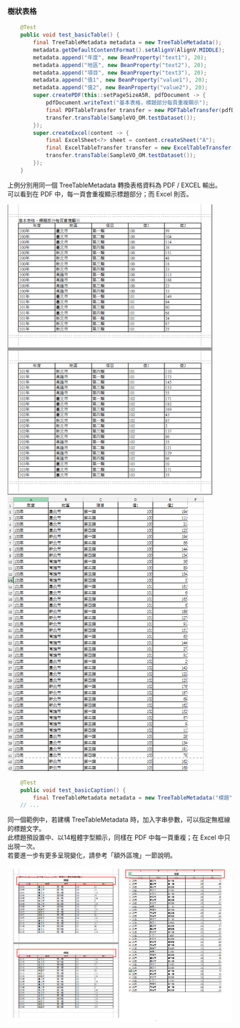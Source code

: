 ### 樹狀表格

```java
    @Test
    public void test_basicTable() {
        final TreeTableMetadata metadata = new TreeTableMetadata();
        metadata.getDefaultContentFormat().setAlignV(AlignV.MIDDLE);
        metadata.append("年度", new BeanProperty("text1"), 20);
        metadata.append("地區", new BeanProperty("text2"), 20);
        metadata.append("項目", new BeanProperty("text3"), 20);
        metadata.append("值1", new BeanProperty("value1"), 20);
        metadata.append("值2", new BeanProperty("value2"), 20);
        super.createPDF(this::setPageSizeA5R, pdfDocument -> {
            pdfDocument.writeText("基本表格，標題部分每頁重複顯示");
            final PDFTableTransfer transfer = new PDFTableTransfer(pdfDocument, metadata);
            transfer.transTable(SampleVO_OM.testDataset());
        });
        super.createExcel(content -> {
            final ExcelSheet<?> sheet = content.createSheet("A");
            final ExcelTableTransfer transfer = new ExcelTableTransfer(metadata, sheet);
            transfer.transTable(SampleVO_OM.testDataset());
        });
    }
```

上例分別用同一個 TreeTableMetadata 轉換表格資料為 PDF / EXCEL 輸出。  
可以看到在 PDF 中，每一頁會重複顯示標題部分；而 Excel 則否。

![](/assets/ch06/basicTreeTable.png)  
![](/assets/ch06/basicTreeTableExcel.png)

```java
    @Test
    public void test_basicCaption() {
        final TreeTableMetadata metadata = new TreeTableMetadata("標題");
    // ...
```

同一個範例中，若建構 TreeTableMetadata 時，加入字串參數，可以指定無框線的標題文字。  
此標題預設置中、以14粗體字型顯示，同樣在 PDF 中每一頁重複；在 Excel 中只出現一次。  
若要進一步有更多呈現變化，請參考「額外區塊」一節說明。

![](/assets/ch06/basicTreeTable-caption.png)

